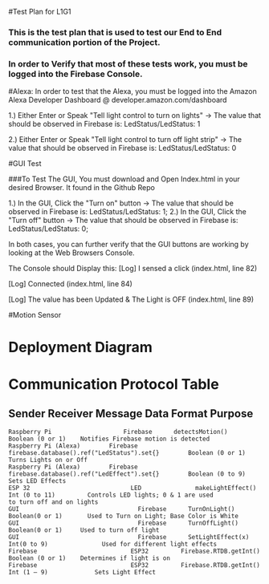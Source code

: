#Test Plan for L1G1 


### This is the test plan that is used to test our End to End communication portion of the Project. 
### In order to Verify that most of these tests work, you must be logged into the Firebase Console. 

#Alexa: 
In order to test that the Alexa, you must be logged into the Amazon Alexa Developer Dashboard @ developer.amazon.com/dashboard

1.) Either Enter or Speak "Tell light control to turn on lights"  -> The value that should be observed in Firebase is: LedStatus/LedStatus: 1

2.) Either Enter or Speak "Tell light control to turn off light strip"  -> The value that should be observed in Firebase is:  LedStatus/LedStatus: 0

#GUI Test

###To Test The GUI, You must download and Open Index.html in your desired Browser. It found in the Github Repo

1.) In the GUI, Click the "Turn on" button  -> The value that should be observed in Firebase is: LedStatus/LedStatus: 1; 
2.) In the GUI, Click the "Turn off" button  -> The value that should be observed in Firebase is: LedStatus/LedStatus: 0;

In both cases, you can further verify that the GUI buttons are working by looking at the Web Browsers Console. 

The Console should Display this: 
[Log] I sensed a click (index.html, line 82)

[Log] Connected (index.html, line 84)

[Log] The value has been Updated & The Light is OFF (index.html, line 89)

#Motion Sensor 









# Deployment Diagram


# Communication Protocol Table

## 	Sender	        			Receiver	  Message	Data 								  	              Format				      Purpose
	Raspberry Pi				    Firebase	  detectsMotion()									              Boolean (0 or 1) 	  Notifies Firebase motion is detected
	Raspberry Pi (Alexa)		Firebase	  firebase.database().ref("LedStatus").set{}		Boolean (0 or 1)	  Turns Lights on or Off
	Raspberry Pi (Alexa)		Firebase	  firebase.database().ref("LedEffect").set{}		Boolean (0 to 9)	  Sets LED Effects
	ESP 32						      LED			    makeLightEffect()								              Int (0 to 11)		    Controls LED lights; 0 & 1 are used    																												to turn off and on lights
	GUI							        Firebase	  TurnOnLight()									                Boolean(0 or 1) 	  Used to Turn on Light; Base Color is White
	GUI							        Firebase 	  TurnOffLight()									              Boolean(0 or 1) 	  Used to turn off light
	GUI							        Firebase	  SetLightEffect(x)								              Int(0 to 9)			    Used for different light effects
	Firebase					      ESP32		    Firebase.RTDB.getInt()							          Boolean (0 or 1) 	  Determines if light is on
	Firebase					      ESP32 	    Firebase.RTDB.getInt()								        Int (1 – 9)			    Sets Light Effect

